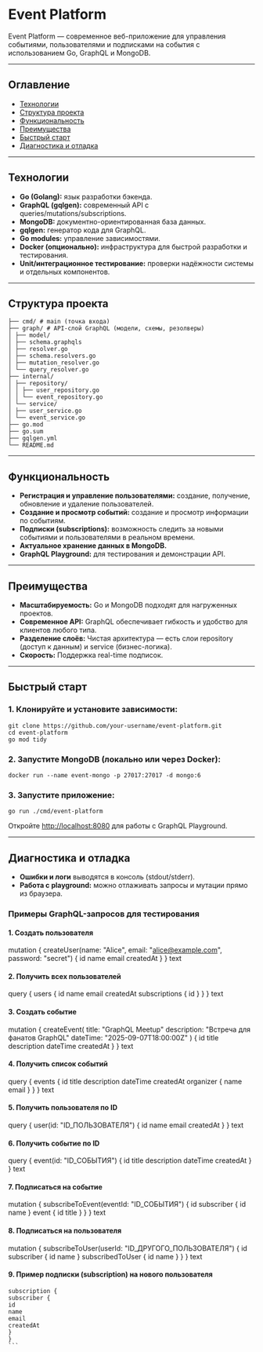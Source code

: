 # Event Platform

Event Platform — современное веб-приложение для управления событиями, пользователями и подписками на события с использованием Go, GraphQL и MongoDB.

---

## Оглавление

- [Технологии](#технологии)
- [Структура проекта](#структура-проекта)
- [Функциональность](#функциональность)
- [Преимущества](#преимущества)
- [Быстрый старт](#быстрый-старт)
- [Диагностика и отладка](#диагностика-и-отладка)

---

## Технологии

- **Go (Golang):** язык разработки бэкенда.
- **GraphQL (gqlgen):** современный API с queries/mutations/subscriptions.
- **MongoDB:** документно-ориентированная база данных.
- **gqlgen:** генератор кода для GraphQL.
- **Go modules:** управление зависимостями.
- **Docker (опционально):** инфраструктура для быстрой разработки и тестирования.
- **Unit/интеграционное тестирование:** проверки надёжности системы и отдельных компонентов.

---

## Структура проекта

```
├── cmd/ # main (точка входа)
├── graph/ # API-слой GraphQL (модели, схемы, резолверы)
│ ├── model/
│ ├── schema.graphqls
│ ├── resolver.go
│ ├── schema.resolvers.go
│ ├── mutation_resolver.go
│ └── query_resolver.go
├── internal/
│ ├── repository/
│ │ ├── user_repository.go
│ │ └── event_repository.go
│ └── service/
│ ├── user_service.go
│ └── event_service.go
├── go.mod
├── go.sum
├── gqlgen.yml
└── README.md
```
---

## Функциональность

- **Регистрация и управление пользователями:** создание, получение, обновление и удаление пользователей.
- **Создание и просмотр событий:** создание и просмотр информации по событиям.
- **Подписки (subscriptions):** возможность следить за новыми событиями и пользователями в реальном времени.
- **Актуальное хранение данных в MongoDB.**
- **GraphQL Playground:** для тестирования и демонстрации API.

---

## Преимущества

- **Масштабируемость:** Go и MongoDB подходят для нагруженных проектов.
- **Современное API:** GraphQL обеспечивает гибкость и удобство для клиентов любого типа.
- **Разделение слоёв:** Чистая архитектура — есть слои repository (доступ к данным) и service (бизнес-логика).
- **Скорость:** Поддержка real-time подписок.

---

## Быстрый старт

### 1. Клонируйте и установите зависимости:
```
git clone https://github.com/your-username/event-platform.git
cd event-platform
go mod tidy
```

### 2. Запустите MongoDB (локально или через Docker):
```
docker run --name event-mongo -p 27017:27017 -d mongo:6
```

### 3. Запустите приложение:
```
go run ./cmd/event-platform
```

Откройте [http://localhost:8080](http://localhost:8080) для работы с GraphQL Playground.

---

## Диагностика и отладка

- **Ошибки и логи** выводятся в консоль (stdout/stderr).
- **Работа с playground:** можно отлаживать запросы и мутации прямо из браузера.
### Примеры GraphQL-запросов для тестирования

#### 1. Создать пользователя

mutation {
createUser(name: "Alice", email: "alice@example.com", password: "secret") {
id
name
email
createdAt
}
}
text

#### 2. Получить всех пользователей

query {
users {
id
name
email
createdAt
subscriptions {
id
}
}
}
text

#### 3. Создать событие

mutation {
createEvent(
title: "GraphQL Meetup"
description: "Встреча для фанатов GraphQL"
dateTime: "2025-09-07T18:00:00Z"
) {
id
title
description
dateTime
createdAt
}
}
text

#### 4. Получить список событий

query {
events {
id
title
description
dateTime
createdAt
organizer {
name
email
}
}
}
text

#### 5. Получить пользователя по ID

query {
user(id: "ID_ПОЛЬЗОВАТЕЛЯ") {
id
name
email
createdAt
}
}
text

#### 6. Получить событие по ID

query {
event(id: "ID_СОБЫТИЯ") {
id
title
description
dateTime
createdAt
}
}
text

#### 7. Подписаться на событие

mutation {
subscribeToEvent(eventId: "ID_СОБЫТИЯ") {
id
subscriber {
id
name
}
event {
id
title
}
}
}
text

#### 8. Подписаться на пользователя

mutation {
subscribeToUser(userId: "ID_ДРУГОГО_ПОЛЬЗОВАТЕЛЯ") {
id
subscriber {
id
name
}
subscribedToUser {
id
name
}
}
}
text

#### 9. Пример подписки (subscription) на нового пользователя
````
subscription {
subscriber {
id
name
email
createdAt
}
}
```

